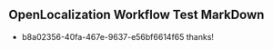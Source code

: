 ## OpenLocalization Workflow Test MarkDown
* b8a02356-40fa-467e-9637-e56bf6614f65 
thanks!<!--HONumber=Mar16_HO4-->
